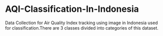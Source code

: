 # AQI-Classification-In-Indonesia

Data Collection for Air Quality Index tracking using image in Indonesia used for classification.There are 3 classes divided into  categories of this dataset. 
